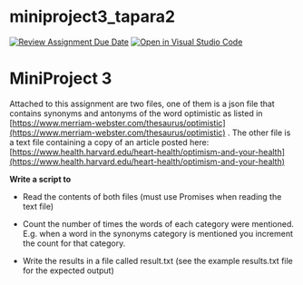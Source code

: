 # miniproject3_tapara2
[![Review Assignment Due Date](https://classroom.github.com/assets/deadline-readme-button-22041afd0340ce965d47ae6ef1cefeee28c7c493a6346c4f15d667ab976d596c.svg)](https://classroom.github.com/a/qfBIsVvK)
[![Open in Visual Studio Code](https://classroom.github.com/assets/open-in-vscode-2e0aaae1b6195c2367325f4f02e2d04e9abb55f0b24a779b69b11b9e10269abc.svg)](https://classroom.github.com/online_ide?assignment_repo_id=17466687&assignment_repo_type=AssignmentRepo)
# MiniProject 3

Attached to this assignment are two files, one of them is a json file that contains synonyms and antonyms of the word optimistic as listed in [https://www.merriam-webster.com/thesaurus/optimistic](https://www.merriam-webster.com/thesaurus/optimistic) . The other file is a text file containing a copy of an article posted here:[https://www.health.harvard.edu/heart-health/optimism-and-your-health](https://www.health.harvard.edu/heart-health/optimism-and-your-health)

**Write a script to**

* Read the contents of both files (must use Promises when reading the text file)

* Count the number of times the words of each category were mentioned. E.g. when a word in the synonyms category is mentioned you increment the count for that category.

* Write the results in a file called result.txt (see the example results.txt file for the expected output)

